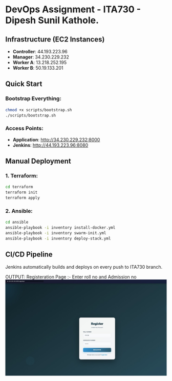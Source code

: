 # DevOps Assignment - ITA730 - Dipesh Sunil Kathole.

## Infrastructure (EC2 Instances)
- **Controller**: 44.193.223.96
- **Manager**: 34.230.229.232  
- **Worker A**: 13.218.252.195
- **Worker B**: 50.19.133.201

## Quick Start

### Bootstrap Everything:
```bash
chmod +x scripts/bootstrap.sh
./scripts/bootstrap.sh
```

### Access Points:
- **Application**: http://34.230.229.232:8000
- **Jenkins**: http://44.193.223.96:8080

## Manual Deployment

### 1. Terraform:
```bash
cd terraform
terraform init
terraform apply
```

### 2. Ansible:
```bash
cd ansible
ansible-playbook -i inventory install-docker.yml
ansible-playbook -i inventory swarm-init.yml
ansible-playbook -i inventory deploy-stack.yml
```

## CI/CD Pipeline
Jenkins automatically builds and deploys on every push to ITA730 branch.

OUTPUT:
Registeration Page :- Enter roll no and Admission no 
![register page](https://github.com/dipeshskathole/ITA730_DevOpsAssign_12/raw/main/outputs/registeration%20page.jpg)
